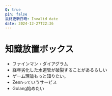 ```yaml
---
Q: true
pin: false
最終更新日時: Invalid date
date: 2024-12-27T22:36
---
```

# 知識放置ボックス

- ファインマン・ダイアグラム
- 経年劣化した水道管が破裂することがあるらしい
- ゲーム理論もっと知りたい。
- Zennっていうサービス
- Golang始めたい